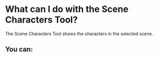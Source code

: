 # What can I do with the Scene Characters Tool?

The Scene Characters Tool shows the characters in the selected scene.

## You can:
